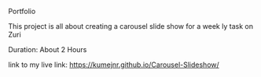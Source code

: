 
Portfolio

This project is all about creating a carousel slide show for a week 
ly task on Zuri 

Duration: About 2 Hours

link to my live link: https://kumejnr.github.io/Carousel-Slideshow/